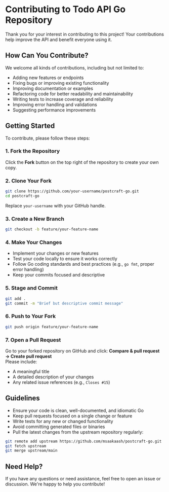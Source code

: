 # Contributing to Todo API Go Repository
Thank you for your interest in contributing to this project! Your contributions help improve the API and benefit everyone using it.

## How Can You Contribute?
We welcome all kinds of contributions, including but not limited to:
- Adding new features or endpoints  
- Fixing bugs or improving existing functionality  
- Improving documentation or examples  
- Refactoring code for better readability and maintainability  
- Writing tests to increase coverage and reliability  
- Improving error handling and validations  
- Suggesting performance improvements  

## Getting Started
To contribute, please follow these steps:

### 1. Fork the Repository  
Click the **Fork** button on the top right of the repository to create your own copy.

### 2. Clone Your Fork  
```bash
git clone https://github.com/your-username/postcraft-go.git
cd postcraft-go
```
Replace `your-username` with your GitHub handle.

### 3. Create a New Branch  
```bash
git checkout -b feature/your-feature-name
```
### 4. Make Your Changes  
- Implement your changes or new features  
- Test your code locally to ensure it works correctly  
- Follow Go coding standards and best practices (e.g., `go fmt`, proper error handling)  
- Keep your commits focused and descriptive  

### 5. Stage and Commit  
```bash
git add .
git commit -m "Brief but descriptive commit message"
```
### 6. Push to Your Fork  
```bash
git push origin feature/your-feature-name
```
### 7. Open a Pull Request  
Go to your forked repository on GitHub and click: **Compare & pull request → Create pull request**  
Please include:  
- A meaningful title  
- A detailed description of your changes  
- Any related issue references (e.g., `Closes #15`)  

## Guidelines
- Ensure your code is clean, well-documented, and idiomatic Go  
- Keep pull requests focused on a single change or feature  
- Write tests for any new or changed functionality  
- Avoid committing generated files or binaries  
- Pull the latest changes from the upstream repository regularly:  
```bash
git remote add upstream https://github.com/msaakaash/postcraft-go.git
git fetch upstream
git merge upstream/main
```
## Need Help?
If you have any questions or need assistance, feel free to open an issue or discussion. We're happy to help you contribute!
